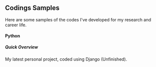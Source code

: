 Codings Samples
--------------------
Here are some samples of the codes I've developed for my research and career life.

#### Python
##### Quick Overview
My latest personal project, coded using Django (Unfinished).